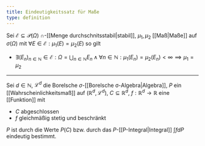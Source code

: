 ```yaml
---
title: Eindeutigkeitssatz für Maße
type: definition
---
```


Sei $\mathcal{E} \subseteq \mathcal{P}(\Omega)$ $\cap$-[[Menge durchschnitsstabil|stabil]], $\mu_1, \mu_2$ [[Maß|Maße]] auf $\sigma(\Omega)$ mit $\forall E \in \mathcal{E} : \mu_1(E) = \mu_2(E)$ so gilt
- $\exists (E_n)_{n \in \mathbb{N}} \in \mathcal{E} : \Omega = \bigcup_{n \in \mathbb{N}} E_n \land \forall n \in \mathbb{N} : \mu_1(E_n) = \mu_2(E_n) \lt \infty \implies \mu_1 = \mu_2$

---

Sei $d \in \mathbb{N}$, $\mathcal{L}^d$ die Borelsche $\sigma$-[[Borelsche σ-Algebra|Algebra]], $P$ ein [[Wahrscheinlichkeitsmaß]] auf $(\mathbb{R}^d, \mathcal{L}^d)$, $C \subseteq \mathbb{R}^d$, $f : \mathbb{R}^d \to \mathbb{R}$ eine [[Funktion]] mit
- $C$ abgeschlossen
- $f$ gleichmäßig stetig und beschränkt

$P$ ist durch die Werte $P(C)$ bzw. durch das $P$-[[P-Integral|Integral]] $\int f dP$ eindeutig bestimmt.